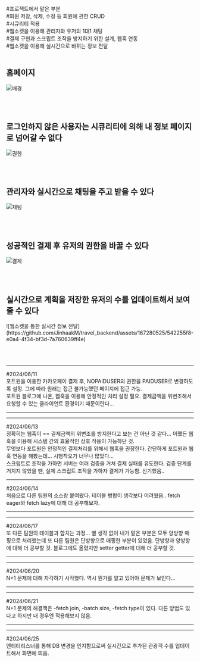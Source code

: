 #프로젝트에서 맡은 부분<br>
#회원 저장, 삭제, 수정 등 회원에 관한 CRUD <br>
#시큐리티 적용<br>
#웹소켓을 이용해 관리자와 유저의 1대1 채팅<br>
#결제 구현과 스크립트 조작을 방지하기 위한 설계, 웹훅 연동<br>
#웹소켓을 이용해 실시간으로 바뀌는 정보 전달<br>
<br>
<h2>홈페이지</h2>

![배경](https://github.com/JinhaakM/travel_backend/assets/167280525/dab78bec-3b81-4262-a768-ce34bfc9fcf5)

<br><br>

<h2>로그인하지 않은 사용자는 시큐리티에 의해 내 정보 페이지로 넘어갈 수 없다</h2>

![권한](https://github.com/JinhaakM/travel_backend/assets/167280525/35380e0f-9933-4792-bf82-b31123e252d1)

<br><br>

<h2>관리자와 실시간으로 채팅을 주고 받을 수 있다</h2>

![채팅](https://github.com/JinhaakM/travel_backend/assets/167280525/90a5cd9d-d06a-4b21-8851-ed325ed8523b)

<br><br>

<h2>성공적인 결제 후 유저의 권한을 바꿀 수 있다</h2>

![결제](https://github.com/JinhaakM/travel_backend/assets/167280525/81c85a42-e349-44d5-a124-17bec3c82e24)

<br><br>

<h2>실시간으로 계획을 저장한 유저의 수를 업데이트해서 보여줄 수 있다</h2>
![웹소켓을 통한 실시간 정보 전달](https://github.com/JinhaakM/travel_backend/assets/167280525/542255f8-e0a4-4f34-bf3d-7a760639ff4e)


<br><br>

<hr>
#2024/06/11 <br> 포트원을 이용한 카카오페이 결제 후, NOPAIDUSER의 권한을 PAIDUSER로 변경하도록 설정. 그에 따라 원래는 접근 불가능했던 페이지에 접근 가능.
<br>
포트원 블로그에 나온, 웹훅을 이용해 안정적인 처리 설정 필요. 결제금액을 위변조해서 요청할 수 있는 클라이언트 환경이기 때문이란다...
<hr>
<hr>
#2024/06/13 <br> 정확히는 웹훅이 == 결제금액의 위변조를 방지한다고 보는 건 아닌 것 같다... 어쨌든 웹훅을 이용해 시스템 간의 효율적인 상호 작용이 가능하단 것.
<br>
무엇보다 포트원은 안정적인 결제처리를 위해서 웹훅을 권장한다. 간단하게 포트원과 웹훅 연동을 해봤는데... 시행착오가 너무나 많았다...
<br>
스크립트로 조작을 가하면 서버는 여러 검증을 거쳐 결제 실패를 유도한다. 검증 단계를 거치지 않았을 땐, 실제 스크립트 조작을 가하자 결제가 가능함. 신기했음..
<hr>
#2024/06/14 <br> 처음으로 다른 팀원의 소스랑 붙여봤다. 테이블 병합이 생각보다 어려웠음.. fetch eager와 fetch lazy에 대해 더 공부해보자.
<br>
<hr>
<hr>
#2024/06/17 <br> 또 다른 팀원의 테이블과 합치는 과정... 별 생각 없이 내가 맡은 부분은 모두 양방향 매핑으로 처리했는데 또 다른 팀원은 단방향으로 매핑한 부분이 있었음. 단방향과 양방향에 대해 더 공부할 것. 
블로그에도 올렸지만 setter getter에 대해 더 공부할 것.
<hr>
<hr>
#2024/06/20 <br> N+1 문제에 대해 자각하기 시작했다. 역시 뭔가를 알고 있어야 문제가 보인다... 
<hr>
<hr>
#2024/06/21 <br> N+1 문제의 해결책은 -fetch join, -batch size, -fetch type이 있다. 다른 방법도 있다고 하지만 내 경우엔 적용해보지 않음.
<hr>
<hr>
#2024/06/25 <br> 엔티티리스너를 통해 DB 변경을 인지함으로써 실시간으로 추가된 관광객 수를 업데이트해서 화면에 띄움. 






